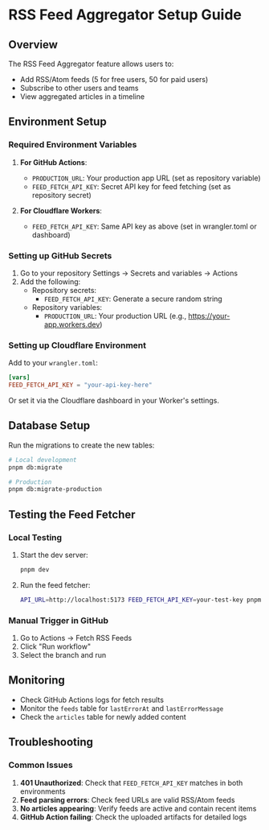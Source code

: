# RSS Feed Aggregator Setup Guide

## Overview

The RSS Feed Aggregator feature allows users to:

- Add RSS/Atom feeds (5 for free users, 50 for paid users)
- Subscribe to other users and teams
- View aggregated articles in a timeline

## Environment Setup

### Required Environment Variables

1. **For GitHub Actions**:
   - `PRODUCTION_URL`: Your production app URL (set as repository variable)
   - `FEED_FETCH_API_KEY`: Secret API key for feed fetching (set as repository secret)

2. **For Cloudflare Workers**:
   - `FEED_FETCH_API_KEY`: Same API key as above (set in wrangler.toml or dashboard)

### Setting up GitHub Secrets

1. Go to your repository Settings → Secrets and variables → Actions
2. Add the following:
   - Repository secrets:
     - `FEED_FETCH_API_KEY`: Generate a secure random string
   - Repository variables:
     - `PRODUCTION_URL`: Your production URL (e.g., https://your-app.workers.dev)

### Setting up Cloudflare Environment

Add to your `wrangler.toml`:

```toml
[vars]
FEED_FETCH_API_KEY = "your-api-key-here"
```

Or set it via the Cloudflare dashboard in your Worker's settings.

## Database Setup

Run the migrations to create the new tables:

```bash
# Local development
pnpm db:migrate

# Production
pnpm db:migrate-production
```

## Testing the Feed Fetcher

### Local Testing

1. Start the dev server:

   ```bash
   pnpm dev
   ```

2. Run the feed fetcher:
   ```bash
   API_URL=http://localhost:5173 FEED_FETCH_API_KEY=your-test-key pnpm feed:fetch
   ```

### Manual Trigger in GitHub

1. Go to Actions → Fetch RSS Feeds
2. Click "Run workflow"
3. Select the branch and run

## Monitoring

- Check GitHub Actions logs for fetch results
- Monitor the `feeds` table for `lastErrorAt` and `lastErrorMessage`
- Check the `articles` table for newly added content

## Troubleshooting

### Common Issues

1. **401 Unauthorized**: Check that `FEED_FETCH_API_KEY` matches in both environments
2. **Feed parsing errors**: Check feed URLs are valid RSS/Atom feeds
3. **No articles appearing**: Verify feeds are active and contain recent items
4. **GitHub Action failing**: Check the uploaded artifacts for detailed logs
